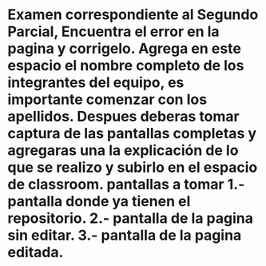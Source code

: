 # Examen correspondiente al Segundo Parcial, Encuentra el error en la pagina y corrigelo. Agrega en este espacio el nombre completo de los integrantes del equipo, es importante comenzar con los apellidos. Despues deberas tomar captura de las pantallas completas y agregaras una  la explicación de lo que se realizo  y subirlo en el espacio de classroom. pantallas a tomar 1.- pantalla donde ya tienen el repositorio. 2.- pantalla de la pagina sin editar. 3.- pantalla de la pagina editada.


